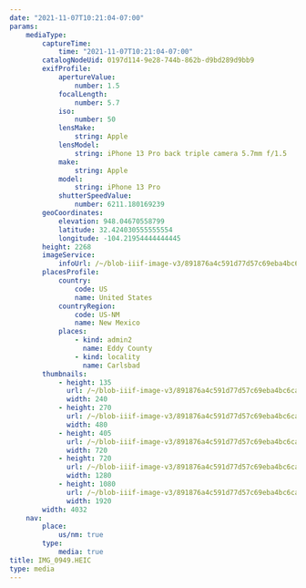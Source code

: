 ```yaml
---
date: "2021-11-07T10:21:04-07:00"
params:
    mediaType:
        captureTime:
            time: "2021-11-07T10:21:04-07:00"
        catalogNodeUid: 0197d114-9e28-744b-862b-d9bd289d9bb9
        exifProfile:
            apertureValue:
                number: 1.5
            focalLength:
                number: 5.7
            iso:
                number: 50
            lensMake:
                string: Apple
            lensModel:
                string: iPhone 13 Pro back triple camera 5.7mm f/1.5
            make:
                string: Apple
            model:
                string: iPhone 13 Pro
            shutterSpeedValue:
                number: 6211.180169239
        geoCoordinates:
            elevation: 948.04670558799
            latitude: 32.424030555555554
            longitude: -104.21954444444445
        height: 2268
        imageService:
            infoUrl: /~/blob-iiif-image-v3/891876a4c591d77d57c69eba4bc6cafde389c91a276f7ea85c8ab8bafd539371/info.json
        placesProfile:
            country:
                code: US
                name: United States
            countryRegion:
                code: US-NM
                name: New Mexico
            places:
                - kind: admin2
                  name: Eddy County
                - kind: locality
                  name: Carlsbad
        thumbnails:
            - height: 135
              url: /~/blob-iiif-image-v3/891876a4c591d77d57c69eba4bc6cafde389c91a276f7ea85c8ab8bafd539371/full/240%2C135/0/default.jpg
              width: 240
            - height: 270
              url: /~/blob-iiif-image-v3/891876a4c591d77d57c69eba4bc6cafde389c91a276f7ea85c8ab8bafd539371/full/480%2C270/0/default.jpg
              width: 480
            - height: 405
              url: /~/blob-iiif-image-v3/891876a4c591d77d57c69eba4bc6cafde389c91a276f7ea85c8ab8bafd539371/full/720%2C405/0/default.jpg
              width: 720
            - height: 720
              url: /~/blob-iiif-image-v3/891876a4c591d77d57c69eba4bc6cafde389c91a276f7ea85c8ab8bafd539371/full/1280%2C720/0/default.jpg
              width: 1280
            - height: 1080
              url: /~/blob-iiif-image-v3/891876a4c591d77d57c69eba4bc6cafde389c91a276f7ea85c8ab8bafd539371/full/1920%2C1080/0/default.jpg
              width: 1920
        width: 4032
    nav:
        place:
            us/nm: true
        type:
            media: true
title: IMG_0949.HEIC
type: media
---
```

